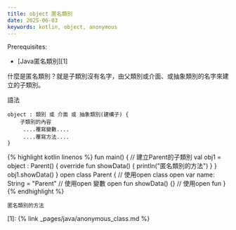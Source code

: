 ```yaml
---
title: object 匿名類別
date: 2025-06-03
keywords: kotlin, object, anonymous
---
```

Prerequisites:

- [Java匿名類別][1]

什麼是匿名類別？就是子類別沒有名字，由父類別或介面、或抽象類別的名字來建立的子類別。

語法
```
object : 類別 或 介面 或 抽象類別(建構子) {
	子類別的內容
     ....覆寫變數....
     ....覆寫方法....
}
```

{% highlight kotlin linenos %}
fun main() {
    // 建立Parent的子類別
    val obj1 = object : Parent() {
        override fun showData() {
            println("匿名類別的方法")
        }
    }
    obj1.showData()
}
open class Parent {  // 使用open class
    open var name: String = "Parent"  // 使用open 變數
    open fun showData() {}  // 使用open fun
}
{% endhighlight %}
```
匿名類別的方法
```

[1]: {% link _pages/java/anonymous_class.md %}